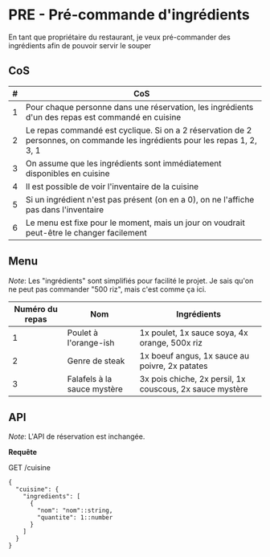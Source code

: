 # PRE - Pré-commande d'ingrédients

En tant que propriétaire du restaurant, je veux pré-commander des ingrédients afin de pouvoir servir le souper

## CoS

| # | CoS                                                                                                                         |
|---|-----------------------------------------------------------------------------------------------------------------------------|
| 1 | Pour chaque personne dans une réservation, les ingrédients d'un des repas est commandé en cuisine                           |
| 2 | Le repas commandé est cyclique. Si on a 2 réservation de 2 personnes, on commande les ingrédients pour les repas 1, 2, 3, 1 |
| 3 | On assume que les ingrédients sont immédiatement disponibles en cuisine                                                     |
| 4 | Il est possible de voir l'inventaire de la cuisine                                                                          |
| 5 | Si un ingrédient n'est pas présent (on en a 0), on ne l'affiche pas dans l'inventaire                                       |
| 6 | Le menu est fixe pour le moment, mais un jour on voudrait peut-être le changer facilement                                   |

## Menu

_Note_: Les "ingrédients" sont simplifiés pour facilité le projet. Je sais qu'on ne peut pas commander "500 riz", mais c'est comme ça ici.

| Numéro du repas | Nom                         | Ingrédients                                              |
|-----------------|-----------------------------|----------------------------------------------------------|
| 1               | Poulet à l'orange-ish       | 1x poulet, 1x sauce soya, 4x orange, 500x riz            |
| 2               | Genre de steak              | 1x boeuf angus, 1x sauce au poivre, 2x patates           |
| 3               | Falafels à la sauce mystère | 3x pois chiche, 2x persil, 1x couscous, 2x sauce mystère |

## API

_Note_: L'API de réservation est inchangée.

**Requête**

GET /cuisine

```
{
  "cuisine": {
    "ingredients": [
      {
        "nom": "nom"::string,
        "quantite": 1::number
      }
    ]
  }
}
```
